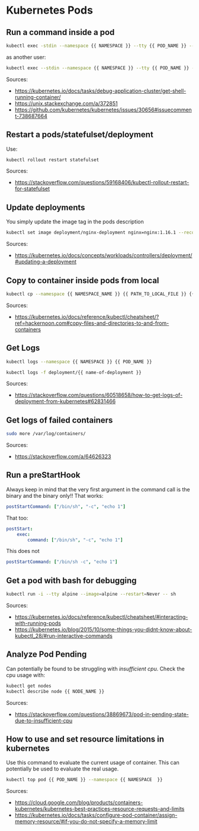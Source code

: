 # Kubernetes Pods

## Run a command inside a pod

``` bash
kubectl exec -stdin --namespace {{ NAMESPACE }} --tty {{ POD_NAME }} -- /bin/bash -c "echo 1;"
```

as another user:

``` bash
kubectl exec --stdin --namespace {{ NAMESPACE }} --tty {{ POD_NAME }} -- su -s /bin/bash www-data -c "php occ --version"
```

Sources:

- <https://kubernetes.io/docs/tasks/debug-application-cluster/get-shell-running-container/>
- <https://unix.stackexchange.com/a/372851>
- <https://github.com/kubernetes/kubernetes/issues/30656#issuecomment-738687664>

## Restart a pods/statefulset/deployment

Use:

``` bash
kubectl rollout restart statefulset
```

Sources:

- <https://stackoverflow.com/questions/59168406/kubectl-rollout-restart-for-statefulset>

## Update deployments

You simply update the image tag in the pods description

``` bash
kubectl set image deployment/nginx-deployment nginx=nginx:1.16.1 --record
```

Sources:

- <https://kubernetes.io/docs/concepts/workloads/controllers/deployment/#updating-a-deployment>

## Copy to container inside pods from local

``` bash
kubectl cp --namespace {{ NAMESPACE_NAME }} {{ PATH_TO_LOCAL_FILE }} {{ POD_NAME }}:{{ POD_PATH }} -c {{ CONTAINER_NAME }}
```

Sources:

- <https://kubernetes.io/docs/reference/kubectl/cheatsheet/?ref=hackernoon.com#copy-files-and-directories-to-and-from-containers>

## Get Logs

``` bash
kubectl logs --namespace {{ NAMESPACE }} {{ POD_NAME }}
```

``` bash
kubectl logs -f deployment/{{ name-of-deployment }}
```

Sources:

- <https://stackoverflow.com/questions/60518658/how-to-get-logs-of-deployment-from-kubernetes#62831466>

## Get logs of failed containers

``` bash
sudo more /var/log/containers/
```

Sources:

- <https://stackoverflow.com/a/64626323>

## Run a preStartHook

Always keep in mind that the very first argument in the command call is the binary and the binary only!! That works:

``` yaml
postStartCommand: ["/bin/sh", "-c", "echo 1"]
```

That too:

``` yaml
postStart:
    exec:
        command: ["/bin/sh", "-c", "echo 1"]
```

This does not

``` yaml
postStartCommand: ["/bin/sh -c", "echo 1"]
```

## Get a pod with bash for debugging

``` bash
kubectl run -i --tty alpine --image=alpine --restart=Never -- sh
```

Sources:

- <https://kubernetes.io/docs/reference/kubectl/cheatsheet/#interacting-with-running-pods>
- <https://kubernetes.io/blog/2015/10/some-things-you-didnt-know-about-kubectl_28/#run-interactive-commands>

## Analyze Pod Pending

Can potentially be found to be struggling with *insufficient cpu*. Check the cpu usage with:

``` bash
kubectl get nodes
kubectl describe node {{ NODE_NAME }}
```

Sources:

- <https://stackoverflow.com/questions/38869673/pod-in-pending-state-due-to-insufficient-cpu>

## How to use and set resource limitations in kubernetes

Use this command to evaluate the current usage of container. This can potentially be used to evaluate the real usage.

``` bash
kubectl top pod {{ POD_NAME }} --namespace {{ NAMESPACE  }}
```

Sources:

- <https://cloud.google.com/blog/products/containers-kubernetes/kubernetes-best-practices-resource-requests-and-limits>
- <https://kubernetes.io/docs/tasks/configure-pod-container/assign-memory-resource/#if-you-do-not-specify-a-memory-limit>
